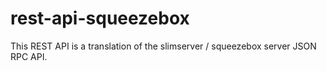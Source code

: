 # rest-api-squeezebox
This REST API is a translation of the slimserver / squeezebox server JSON RPC API.
